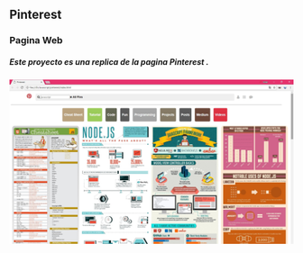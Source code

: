 ##  Pinterest
### Pagina Web
##### Este proyecto es una replica de la pagina Pinterest .
![cajas](/assets/image/picture.jpg)
